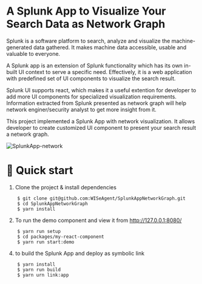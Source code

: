 # A Splunk App to Visualize Your Search Data as Network Graph   

Splunk is a software platform to search, analyze and visualize the machine-generated data gathered. It makes machine data accessible, usable and valuable to everyone.  

A Splunk app is an extension of Splunk functionality which has its own in-built UI context to serve a specific need. Effectively, it is a web application with predefined set of UI components to visualize the search result.

Splunk UI supports react, which makes it a useful extention for developer to add more UI components for specialized visualization requirements.  Information extracted from Splunk presented as network graph will help network enginer/security analyst to get more insight from it.

This project implemented a Splunk App with network visualization.  It allows developer to create customized UI component to present your search result a network graph.

![SplunkApp-network](https://user-images.githubusercontent.com/853925/164152073-c0cf54c5-069f-4c1b-a521-789661b0ee9d.png)

# 🚀 Quick start
1. Clone the project & install dependencies
```
    $ git clone git@github.com:WISeAgent/SplunkAppNetworkGraph.git
    $ cd SplunkAppNetworkGraph
    $ yarn install
```
2. To run the demo component and view it from http://127.0.0.1:8080/

```
    $ yarn run setup
    $ cd packages/my-react-component
    $ yarn run start:demo
```
4. to build the Splunk App and deploy as symbolic link

```
    $ yarn install
    $ yarn run build
    $ yarn urn link:app
```

